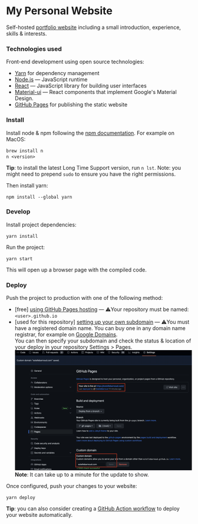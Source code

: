 # My Personal Website

Self-hosted [portfolio website](https://estellebarnoud.com/) including a small introduction, experience, skills & interests.

### Technologies used

Front-end development using open source technologies:
- <a href=https://yarnpkg.com/en/>Yarn</a> for dependency management
- <a href=https://nodejs.org/en/ >Node.js</a> — JavaScript runtime
- <a href=https://reactjs.org/>React</a> — JavaScript library for building user interfaces
- <a href=https://material-ui.com/ >Material-ui</a> — React components that implement Google's Material Design.
- <a href=https://docs.github.com/en/pages>GitHub Pages</a> for publishing the static website


### Install
Install node & npm following the [npm documentation](https://docs.npmjs.com/cli/v8/configuring-npm/install). For example on MacOS:
```
brew install n
n <version>
```
**Tip**: to install the latest Long Time Support version, run `n lst`.
Note: you might need to prepend `sudo` to ensure you have the right permissions.

Then install yarn:
```
npm install --global yarn
```

### Develop

Install project dependencies:
```
yarn install
```
Run the project:
```
yarn start
```

This will open up a browser page with the compiled code.

### Deploy
Push the project to production with one of the following method:
- [free] [using GitHub Pages hosting](https://docs.github.com/en/pages/getting-started-with-github-pages/creating-a-github-pages-site#creating-your-site) — ⚠️Your repository must be named: `<user>.github.io`
- [used for this repository] [setting up your own subdomain](https://docs.github.com/en/pages/configuring-a-custom-domain-for-your-github-pages-site/managing-a-custom-domain-for-your-github-pages-site#configuring-a-subdomain) — ⚠️You must have a registered domain name. You can buy one in any domain name registrar, for example on [Google Domains](https://domains.google.com).  
  You can then specify your subdomain and check the status & location of your deploy in your repository Settings > Pages.
  ![Repository settings for GitHub Pages](github-pages-settings.png)
  **Note**: It can take up to a minute for the update to show.


Once configured, push your changes to your website:
```
yarn deploy
```

**Tip**: you can also consider creating a [GitHub Action workflow](https://docs.github.com/en/pages/getting-started-with-github-pages/configuring-a-publishing-source-for-your-github-pages-site#publishing-with-a-custom-github-actions-workflow) to deploy your website automatically.